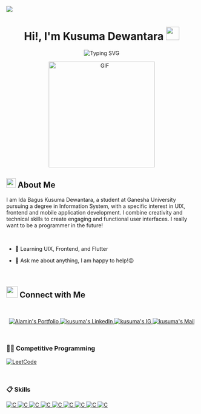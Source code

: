 ![](https://komarev.com/ghpvc/?username=alamin2731&style=flat&color=blue)

<h1 align="center">Hi!,  I'm Kusuma Dewantara <img src=
"https://media.giphy.com/media/hvRJCLFzcasrR4ia7z/giphy.gif" width="35"></h1>

<div align="center" style="border: px solid #000000;>

[![Typing SVG](https://readme-typing-svg.herokuapp.com?font=Robot-Bold&size=30&color=&center=true&vCenter=true&width=900&height=110&lines=Computer+Science+Student;Android+Developer;Compititive+Programmer;ML+Enthusiast;Web+Designer;web+developer;Growing+Ethical+Hacker)](https://git.io/typing-svg)
</div>
<p align="center" >
 <img  height="280rem" alt="GIF" src="https://media.tenor.com/GfSX-u7VGM4AAAAC/coding.gif" />
 </p>

## <img src="https://c.tenor.com/NCRHhqkXrJYAAAAi/programmers-go-internet.gif" width="25">  <b>About Me</b>
I am Ida Bagus Kusuma Dewantara, a student at Ganesha University pursuing a degree in Information System, with a specific interest in UIX, frontend and mobile application development. I combine creativity and technical skills to create engaging and functional user interfaces. I really want to be a programmer in the future!

<br>

  

- 🌱 Learning UIX, Frontend, and Flutter


- 💬 Ask me about anything, I am happy to help!😉


<br>

## <img src="https://media.giphy.com/media/LnQjpWaON8nhr21vNW/giphy.gif" width='30'> <b>Connect with Me</b>

 
 
<br>

<p align="center"><!-----Social Accounts------>

<p align="center">
 <a href="">
 <img border="0" alt="Alamin's Portfolio" src="https://img.icons8.com/external-itim2101-lineal-color-itim2101/40/000000/external-resume-business-recruitment-itim2101-lineal-color-itim2101.png">
 </a>

 <a href="https://www.linkedin.com/in/alamin20/](https://www.linkedin.com/in/ida-bagus-kusuma-dewantara-3b1203222/">
 
 <img border="0" alt="kusuma's LinkedIn" src="https://img.icons8.com/doodle/40/000000/linkedin--v2.png"/>
 </a>

 <a href="https://www.instagram.com/kusumadewantara___/">
 <img border="0" alt="kusuma's IG" src="https://img.icons8.com/doodle/38/000000/instagram--v1.png"/>
 </a>

 <a href="mailto:kusumadewantara3@gmail.com">
 <img border="0" alt="kusuma's Mail" src="https://img.icons8.com/doodle/38/000000/gmail-new.png"/>
 </a>
</p>

<br>

### 👨‍💻 Competitive Programming
  <a href="https://leetcode.com/alamin11/](https://leetcode.com/kusumadewantara3/" target="_blank"> 
    <img alt="LeetCode" src="https://img.shields.io/badge/LeetCode-000000?logo=LeetCode&logoColor=d16c06"/>
  </a>
</p>


<br>


### 📋 Skills

<p align="left"> 
  <a href="https://www.cprogramming.com/" target="_blank"> 
    <img alt="C" src="https://img.shields.io/badge/Flutter-02569B?style=for-the-badge&logo=flutter&logoColor=white">
  </a> 
  <a href="https://www.cprogramming.com/" target="_blank"> 
    <img alt="C" src="https://img.shields.io/badge/Figma-F24E1E?style=for-the-badge&logo=figma&logoColor=white">
  </a> 

  <a href="https://www.cprogramming.com/" target="_blank"> 
    <img alt="C" src="https://img.shields.io/badge/Adobe%20Photoshop-31A8FF?style=for-the-badge&logo=Adobe%20Photoshop&logoColor=black">
  </a> 
  <a href="https://www.cprogramming.com/" target="_blank"> 
    <img alt="C" src="https://img.shields.io/badge/Bootstrap-563D7C?style=for-the-badge&logo=bootstrap&logoColor=white">
  </a> 
  <a href="https://www.cprogramming.com/" target="_blank"> 
    <img alt="C" src="https://img.shields.io/badge/HTML5-E34F26?style=for-the-badge&logo=html5&logoColor=white">
  </a> 
  <a href="https://www.cprogramming.com/" target="_blank"> 
    <img alt="C" src="https://img.shields.io/badge/CSS3-1572B6?style=for-the-badge&logo=css3&logoColor=white">
  </a> 
  <a href="https://www.cprogramming.com/" target="_blank"> 
    <img alt="C" src="https://img.shields.io/badge/Dart-0175C2?style=for-the-badge&logo=dart&logoColor=white">
  </a> 
  <a href="https://www.cprogramming.com/" target="_blank"> 
    <img alt="C" src="https://img.shields.io/badge/Laragon-0E83CD?style=for-the-badge&logo=Laragon&logoColor=white">
  </a> 
  <a href="https://www.cprogramming.com/" target="_blank"> 
    <img alt="C" src="https://img.shields.io/badge/VSCode-0078D4?style=for-the-badge&logo=visual%20studio%20code&logoColor=white">
  </a> 
</p>


